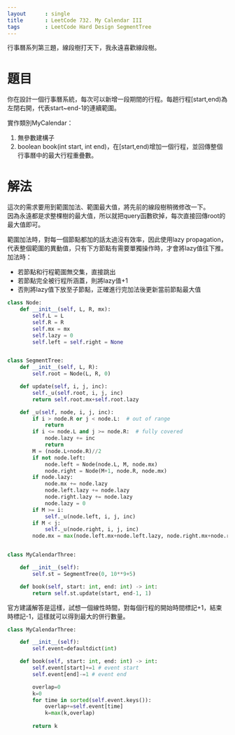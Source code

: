 ```yaml
---
layout      : single
title       : LeetCode 732. My Calendar III
tags 		: LeetCode Hard Design SegmentTree
---
```

行事曆系列第三題，線段樹打天下，我永遠喜歡線段樹。

# 題目
你在設計一個行事曆系統，每次可以新增一段期間的行程。每趟行程[start,end)為左閉右開，代表start~end-1的連續範圍。  

實作類別MyCalendar：  
1. 無參數建構子  
2. boolean book(int start, int end)，在[start,end)增加一個行程，並回傳整個行事曆中的最大行程重疊數。

# 解法
這次的需求要用到範圍加法、範圍最大值，將先前的線段樹稍微修改一下。  
因為永遠都是求整棵樹的最大值，所以就把query函數砍掉，每次直接回傳root的最大值即可。  

範圍加法時，對每一個節點都加的話太過沒有效率，因此使用lazy propagation，代表整個範圍的異動值，只有下方節點有需要單獨操作時，才會將lazy值往下推。  
加法時：  
- 若節點和行程範圍無交集，直接跳出  
- 若節點完全被行程所涵蓋，則將lazy值+1  
- 否則將lazy值下放至子節點，正確進行完加法後更新當前節點最大值

```python
class Node:
    def __init__(self, L, R, mx):
        self.L = L
        self.R = R
        self.mx = mx
        self.lazy = 0
        self.left = self.right = None


class SegmentTree:
    def __init__(self, L, R):
        self.root = Node(L, R, 0)

    def update(self, i, j, inc):
        self._u(self.root, i, j, inc)
        return self.root.mx+self.root.lazy

    def _u(self, node, i, j, inc):
        if i > node.R or j < node.L:  # out of range
            return
        if i <= node.L and j >= node.R:  # fully covered
            node.lazy += inc
            return
        M = (node.L+node.R)//2
        if not node.left:
            node.left = Node(node.L, M, node.mx)
            node.right = Node(M+1, node.R, node.mx)
        if node.lazy:
            node.mx += node.lazy
            node.left.lazy += node.lazy
            node.right.lazy += node.lazy
            node.lazy = 0
        if M >= i:
            self._u(node.left, i, j, inc)
        if M < j:
            self._u(node.right, i, j, inc)
        node.mx = max(node.left.mx+node.left.lazy, node.right.mx+node.right.lazy)


class MyCalendarThree:

    def __init__(self):
        self.st = SegmentTree(0, 10**9+5)

    def book(self, start: int, end: int) -> int:
        return self.st.update(start, end-1, 1)
```

官方建議解答是這樣，試想一個線性時間，對每個行程的開始時間標記+1，結束時標記-1，這樣就可以得到最大的併行數量。  

```python
class MyCalendarThree:

    def __init__(self):
        self.event=defaultdict(int)

    def book(self, start: int, end: int) -> int:
        self.event[start]+=1 # event start
        self.event[end]-=1 # event end

        overlap=0
        k=0
        for time in sorted(self.event.keys()):
            overlap+=self.event[time]
            k=max(k,overlap)
        
        return k
```